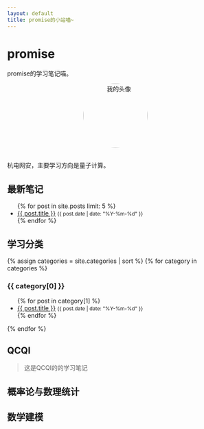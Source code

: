 ```yaml
---
layout: default
title: promise的小站喵~
---
```


# promise

promise的学习笔记喵。
<div style="text-align: center;">
  <img src="{{ '/image/avatar.png' | relative_url }}" alt="我的头像" style="width: 150px; height: 150px; border-radius: 50%; object-fit: cover; margin-bottom: 1rem;">
</div>


杭电网安，主要学习方向是量子计算。

## 最新笔记

<ul>
  {% for post in site.posts limit: 5 %}
    <li>
      <a href="{{ post.url }}">{{ post.title }}</a>
      <small>{{ post.date | date: "%Y-%m-%d" }}</small>
    </li>
  {% endfor %}
</ul>

## 学习分类

{% assign categories = site.categories | sort %}
{% for category in categories %}
  <h3>{{ category[0] }}</h3>
  <ul>
    {% for post in category[1] %}
      <li>
        <a href="{{ post.url }}">{{ post.title }}</a>
        <small>{{ post.date | date: "%Y-%m-%d" }}</small>
      </li>
    {% endfor %}
  </ul>
{% endfor %}




## QCQI

>这是QCQI的的学习笔记


## 概率论与数理统计


## 数学建模